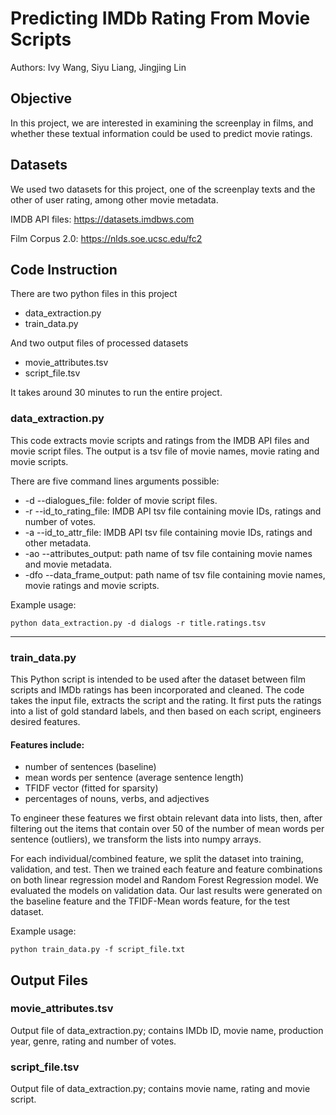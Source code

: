 # Predicting IMDb Rating From Movie Scripts
Authors: Ivy Wang, Siyu Liang, Jingjing Lin
## Objective 

In this project, we are interested in examining the screenplay in films, and whether 
these textual information could be used to predict movie ratings. 

## Datasets

We used two datasets for this project, one of the screenplay texts and the other of 
user rating, among other movie metadata. 

IMDB API files: https://datasets.imdbws.com

Film Corpus 2.0: https://nlds.soe.ucsc.edu/fc2

## Code Instruction

There are two python files in this project
- data_extraction.py 
- train_data.py

And two output files of processed datasets 
- movie_attributes.tsv
- script_file.tsv

It takes around 30 minutes to run the entire project.

### data_extraction.py

This code extracts movie scripts and ratings from the IMDB API files and movie script files. 
The output is a tsv file of movie names, movie rating and movie scripts. 

There are five command lines arguments possible: 

* -d --dialogues_file: folder of movie script files. 
* -r --id_to_rating_file: IMDB API tsv file containing movie IDs, ratings and number of votes.
* -a --id_to_attr_file: IMDB API tsv file containing movie IDs, ratings and other metadata.
* -ao --attributes_output: path name of tsv file containing movie names and movie metadata.
* -dfo --data_frame_output: path name of tsv file containing movie names, movie ratings and movie scripts.

Example usage:

    python data_extraction.py -d dialogs -r title.ratings.tsv 
    
-----

### train_data.py

This Python script is intended to be used after the dataset between film scripts and IMDb 
ratings has been incorporated and cleaned. The code takes the input file, extracts the 
script and the rating. It first puts the ratings into a list of gold standard labels, 
and then based on each script, engineers desired features. 

#### Features include:
- number of sentences (baseline)
- mean words per sentence (average sentence length)
- TFIDF vector (fitted for sparsity)
- percentages of nouns, verbs, and adjectives

To engineer these features we first obtain relevant data into lists, then, after filtering out the items that contain over 50 of the number of mean words per sentence (outliers), we transform the lists into numpy arrays. 

For each individual/combined feature, we split the dataset into training, validation, and test. Then we trained each feature  and feature combinations on both linear regression model and Random Forest Regression model. We evaluated the models on validation data. 
Our last results were generated on the baseline feature and the TFIDF-Mean words feature, for the test dataset.

Example usage: 

    python train_data.py -f script_file.txt
    
## Output Files

### movie_attributes.tsv

Output file of data_extraction.py; contains IMDb ID, movie name, production year, genre, rating 
and number of votes. 

### script_file.tsv

Output file of data_extraction.py; contains movie name, rating and movie script.
